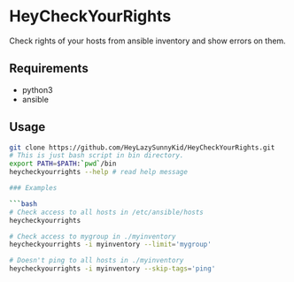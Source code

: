 # HeyCheckYourRights
Check rights of your hosts from ansible inventory and show errors on them.

## Requirements
- python3
- ansible

## Usage

```bash
git clone https://github.com/HeyLazySunnyKid/HeyCheckYourRights.git
# This is just bash script in bin directory.
export PATH=$PATH:`pwd`/bin
heycheckyourrights --help # read help message

### Examples

```bash
# Check access to all hosts in /etc/ansible/hosts
heycheckyourrights

# Check access to mygroup in ./myinventory
heycheckyourrights -i myinventory --limit='mygroup'

# Doesn't ping to all hosts in ./myinventory
heycheckyourrights -i myinventory --skip-tags='ping'
```
